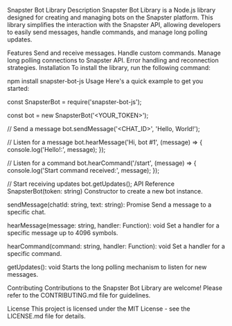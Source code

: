Snapster Bot Library
Description
Snapster Bot Library is a Node.js library designed for creating and managing bots on the Snapster platform. This library simplifies the interaction with the Snapster API, allowing developers to easily send messages, handle commands, and manage long polling updates.

Features
Send and receive messages.
Handle custom commands.
Manage long polling connections to Snapster API.
Error handling and reconnection strategies.
Installation
To install the library, run the following command:

npm install snapster-bot-js
Usage
Here's a quick example to get you started:

const SnapsterBot = require('snapster-bot-js');

const bot = new SnapsterBot('<YOUR_TOKEN>');

// Send a message
bot.sendMessage('<CHAT_ID>', 'Hello, World!');

// Listen for a message
bot.hearMessage('Hi, bot #1', (message) => {
    console.log('Hello!:', message);
});

// Listen for a command
bot.hearCommand('/start', (message) => {
    console.log('Start command received:', message);
});

// Start receiving updates
bot.getUpdates();
API Reference
SnapsterBot(token: string)
Constructor to create a new bot instance.

sendMessage(chatId: string, text: string): Promise<void>
Send a message to a specific chat.

hearMessage(message: string, handler: Function): void
Set a handler for a specific message up to 4096 symbols.

hearCommand(command: string, handler: Function): void
Set a handler for a specific command.

getUpdates(): void
Starts the long polling mechanism to listen for new messages.

Contributing
Contributions to the Snapster Bot Library are welcome! Please refer to the CONTRIBUTING.md file for guidelines.

License
This project is licensed under the MIT License - see the LICENSE.md file for details.